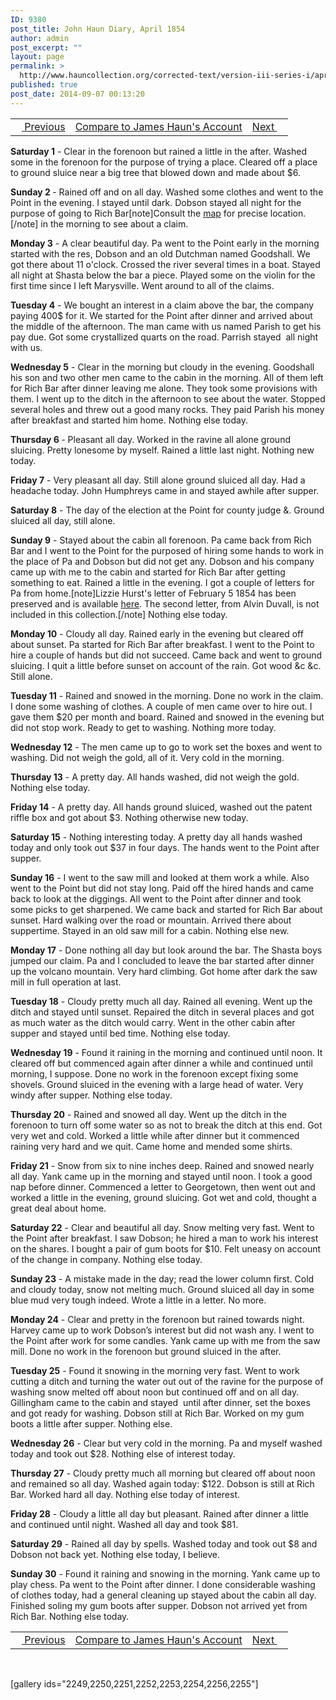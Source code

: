 ```yaml
---
ID: 9380
post_title: John Haun Diary, April 1854
author: admin
post_excerpt: ""
layout: page
permalink: >
  http://www.hauncollection.org/corrected-text/version-iii-series-i/april-1854-2/
published: true
post_date: 2014-09-07 00:13:20
---
```

<table style="width: 100%;">
<tbody>
<tr>
<td><a title="March 1854" href="http://www.hauncollection.org/version-3/version-iii-series-i/march-1854-2/"><img src="https://lh3.googleusercontent.com/-EFJpxxNiPNw/VqgtWBCZrMI/AAAAAAAAAFU/WfY4lPFWWkg/s800-Ic42/Soeb-Plain-Arrows-8-10px.png" alt="" width="10" height="10" /> Previous</a></td>
<td style="text-align: center;"><a title="April 1854" href="http://www.hauncollection.org/version-3/version-iii-series-i/april-1854/">Compare to James Haun's Account</a></td>
<td style="text-align: right;"><a title="May 1854" href="http://www.hauncollection.org/version-3/version-iii-series-i/9386-2/">Next <img src="https://lh3.googleusercontent.com/-67k0cYlpXHw/VqgtWKz1MXI/AAAAAAAAAFU/k9PW_Piyurk/s800-Ic42/Soeb-Plain-Arrows-5-10px.png" alt="" width="10" height="10" /></a></td>
</tr>
</tbody>
</table>
<strong>Saturday 1</strong> - Clear in the forenoon but rained a little in the after. Washed some in the forenoon for the purpose of trying a place. Cleared off a place to ground sluice near a big tree that blowed down and made about $6.

<strong>Sunday 2 </strong>- Rained off and on all day. Washed some clothes and went to the Point in the evening. I stayed until dark. Dobson stayed all night for the purpose of going to Rich Bar[note]Consult the <a href="http://www.hauncollection.org/version-3/map/" target="_blank" rel="noopener">map</a> for precise location.[/note] in the morning to see about a claim.

<strong>Monday 3</strong> - A clear beautiful day. Pa went to the Point early in the morning started with the res, Dobson and an old Dutchman named Goodshall. We got there about 11 o'clock. Crossed the river several times in a boat. Stayed all night at Shasta below the bar a piece. Played some on the violin for the first time since I left Marysville. Went around to all of the claims.

<strong>Tuesday 4</strong> - We bought an interest in a claim above the bar, the company paying 400$ for it. We started for the Point after dinner and arrived about the middle of the afternoon. The man came with us named Parish to get his pay due. Got some crystallized quarts on the road. Parrish stayed  all night with us.

<strong>Wednesday 5</strong> - Clear in the morning but cloudy in the evening. Goodshall his son and two other men came to the cabin in the morning. All of them left for Rich Bar after dinner leaving me alone. They took some provisions with them. I went up to the ditch in the afternoon to see about the water. Stopped several holes and threw out a good many rocks. They paid Parish his money after breakfast and started him home. Nothing else today.

<strong>Thursday 6 </strong>- Pleasant all day. Worked in the ravine all alone ground sluicing. Pretty lonesome by myself. Rained a little last night. Nothing new today.

<strong>Friday 7</strong> - Very pleasant all day. Still alone ground sluiced all day. Had a headache today. John Humphreys came in and stayed awhile after supper.

<strong>Saturday 8</strong> - The day of the election at the Point for county judge &amp;. Ground sluiced all day, still alone.

<strong>Sunday 9</strong> - Stayed about the cabin all forenoon. Pa came back from Rich Bar and I went to the Point for the purposed of hiring some hands to work in the place of Pa and Dobson but did not get any. Dobson and his company came up with me to the cabin and started for Rich Bar after getting something to eat. Rained a little in the evening. I got a couple of letters for Pa from home.[note]Lizzie Hurst's letter of February 5 1854 has been preserved and is available <a title="February 1854" href="http://www.hauncollection.org/version-3/version-iii-series-ii/february-1854-lizzie-hurst-haun-to-james-haun/" target="_blank" rel="noopener">here</a>. The second letter, from Alvin Duvall, is not included in this collection.[/note] Nothing else today.

<strong>Monday 10</strong> - Cloudy all day. Rained early in the evening but cleared off about sunset. Pa started for Rich Bar after breakfast. I went to the Point to hire a couple of hands but did not succeed. Came back and went to ground sluicing. I quit a little before sunset on account of the rain. Got wood &amp;c &amp;c. Still alone.

<strong>Tuesday 11</strong> - Rained and snowed in the morning. Done no work in the claim. I done some washing of clothes. A couple of men came over to hire out. I gave them $20 per month and board. Rained and snowed in the evening but did not stop work. Ready to get to washing. Nothing more today.

<strong>Wednesday 12</strong> - The men came up to go to work set the boxes and went to washing. Did not weigh the gold, all of it. Very cold in the morning.

<strong>Thursday 13</strong> - A pretty day. All hands washed, did not weigh the gold. Nothing else today.

<strong>Friday 14</strong> - A pretty day. All hands ground sluiced, washed out the patent riffle box and got about $3. Nothing otherwise new today.

<strong>Saturday 15</strong> - Nothing interesting today. A pretty day all hands washed today and only took out $37 in four days. The hands went to the Point after supper.

<strong>Sunday 16</strong> - I went to the saw mill and looked at them work a while. Also went to the Point but did not stay long. Paid off the hired hands and came back to look at the diggings. All went to the Point after dinner and took some picks to get sharpened. We came back and started for Rich Bar about sunset. Hard walking over the road or mountain. Arrived there about suppertime. Stayed in an old saw mill for a cabin. Nothing else new.

<strong>Monday 17</strong> - Done nothing all day but look around the bar. The Shasta boys jumped our claim. Pa and I concluded to leave the bar started after dinner up the volcano mountain. Very hard climbing. Got home after dark the saw mill in full operation at last.

<strong>Tuesday 18</strong> - Cloudy pretty much all day. Rained all evening. Went up the ditch and stayed until sunset. Repaired the ditch in several places and got as much water as the ditch would carry. Went in the other cabin after supper and stayed until bed time. Nothing else today.

<strong>Wednesday 19</strong> - Found it raining in the morning and continued until noon. It cleared off but commenced again after dinner a while and continued until morning, I suppose. Done no work in the forenoon except fixing some shovels. Ground sluiced in the evening with a large head of water. Very windy after supper. Nothing else today.

<strong>Thursday 20</strong> - Rained and snowed all day. Went up the ditch in the forenoon to turn off some water so as not to break the ditch at this end. Got very wet and cold. Worked a little while after dinner but it commenced raining very hard and we quit. Came home and mended some shirts.

<strong>Friday 21</strong> - Snow from six to nine inches deep. Rained and snowed nearly all day. Yank came up in the morning and stayed until noon. I took a good nap before dinner. Commenced a letter to Georgetown, then went out and worked a little in the evening, ground sluicing. Got wet and cold, thought a great deal about home.

<strong>Saturday 22</strong> - Clear and beautiful all day. Snow melting very fast. Went to the Point after breakfast. I saw Dobson; he hired a man to work his interest on the shares. I bought a pair of gum boots for $10. Felt uneasy on account of the change in company. Nothing else today.

<strong>Sunday 23</strong> - A mistake made in the day; read the lower column first. Cold and cloudy today, snow not melting much. Ground sluiced all day in some blue mud very tough indeed. Wrote a little in a letter. No more.

<strong>Monday 24</strong> - Clear and pretty in the forenoon but rained towards night. Harvey came up to work Dobson’s interest but did not wash any. I went to the Point after work for some candles. Yank came up with me from the saw mill. Done no work in the forenoon but ground sluiced in the after.

<strong>Tuesday 25</strong> - Found it snowing in the morning very fast. Went to work cutting a ditch and turning the water out out of the ravine for the purpose of washing snow melted off about noon but continued off and on all day. Gillingham came to the cabin and stayed  until after dinner, set the boxes and got ready for washing. Dobson still at Rich Bar. Worked on my gum boots a little after supper. Nothing else.

<strong>Wednesday 26</strong> - Clear but very cold in the morning. Pa and myself washed today and took out $28. Nothing else of interest today.

<strong>Thursday 27</strong> - Cloudy pretty much all morning but cleared off about noon and remained so all day. Washed again today: $122. Dobson is still at Rich Bar. Worked hard all day. Nothing else today of interest.

<strong>Friday 28</strong> - Cloudy a little all day but pleasant. Rained after dinner a little and continued until night. Washed all day and took $81.

<strong>Saturday 29</strong> - Rained all day by spells. Washed today and took out $8 and Dobson not back yet. Nothing else today, I believe.

<strong>Sunday 30</strong> - Found it raining and snowing in the morning. Yank came up to play chess. Pa went to the Point after dinner. I done considerable washing of clothes today, had a general cleaning up stayed about the cabin all day. Finished soling my gum boots after supper. Dobson not arrived yet from Rich Bar. Nothing else today.
<table style="width: 100%;">
<tbody>
<tr>
<td><a title="March 1854" href="http://www.hauncollection.org/version-3/version-iii-series-i/march-1854-2/"><img src="https://lh3.googleusercontent.com/-EFJpxxNiPNw/VqgtWBCZrMI/AAAAAAAAAFU/WfY4lPFWWkg/s800-Ic42/Soeb-Plain-Arrows-8-10px.png" alt="" width="10" height="10" /> Previous</a></td>
<td style="text-align: center;"><a title="April 1854" href="http://www.hauncollection.org/version-3/version-iii-series-i/april-1854/">Compare to James Haun's Account</a></td>
<td style="text-align: right;"><a title="May 1854" href="http://www.hauncollection.org/version-3/version-iii-series-i/9386-2/">Next <img src="https://lh3.googleusercontent.com/-67k0cYlpXHw/VqgtWKz1MXI/AAAAAAAAAFU/k9PW_Piyurk/s800-Ic42/Soeb-Plain-Arrows-5-10px.png" alt="" width="10" height="10" /></a></td>
</tr>
</tbody>
</table>
&nbsp;

[gallery ids="2249,2250,2251,2252,2253,2254,2256,2255"]